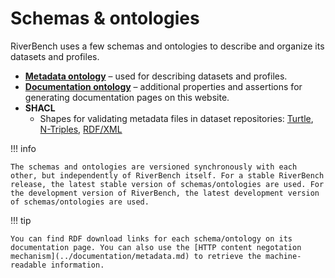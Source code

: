 # Schemas & ontologies

RiverBench uses a few schemas and ontologies to describe and organize its datasets and profiles.

* **[Metadata ontology](metadata.md)** – used for describing datasets and profiles.
* **[Documentation ontology](documentation.md)** – additional properties and assertions for generating documentation pages on this website.
* **SHACL**
    * Shapes for validating metadata files in dataset repositories: [Turtle](https://w3id.org/riverbench/schema/dataset-shacl.ttl), [N-Triples](https://w3id.org/riverbench/schema/dataset-shacl.nt), [RDF/XML](https://w3id.org/riverbench/schema/dataset-shacl.rdf)

!!! info

    The schemas and ontologies are versioned synchronously with each other, but independently of RiverBench itself. For a stable RiverBench release, the latest stable version of schemas/ontologies are used. For the development version of RiverBench, the latest development version of schemas/ontologies are used.

!!! tip

    You can find RDF download links for each schema/ontology on its documentation page. You can also use the [HTTP content negotation mechanism](../documentation/metadata.md) to retrieve the machine-readable information.
